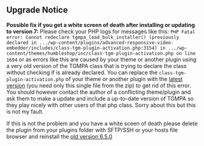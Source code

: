 ## Upgrade Notice ##

**Possible fix if you get a white screen of death after installing or updating to version 7:**
Please check your PHP logs for messages like this: `PHP Fatal error: Cannot redeclare tgmpa_load_bulk_installer() (previously declared in .../wp-content/plugins/advanced-responsive-video-embedder/includes/class-tgm-plugin-activation.php:3154) in .../wp-content/themes/humbleshop/inc/class-tgm-plugin-activation.php on line 1694` or as errors like this are caused by your theme or another plugin using a very old version of the TGMPA class that is trying to declare the class without checking if is already declared. You can replace the `class-tgm-plugin-activation.php` of your theme or another plugin with the [latest version](https://github.com/TGMPA/TGM-Plugin-Activation/releases) (you need only this single file from the zip) to get rid of this error. You should however contact the author of a conflicting theme/plugin and ask them to make a update and include a up-to-date version of TGMPA so they play nicely with other users of that php class. Sorry about this but this is not my fault.

If this is not the problem and you have a white sceen of death please delete the plugin from your plugins folder with SFTP/SSH or your hosts file browser and reinstall the [old version 6.5.0](https://nextgenthemes.com/arve-version-6.5.0.zip)
